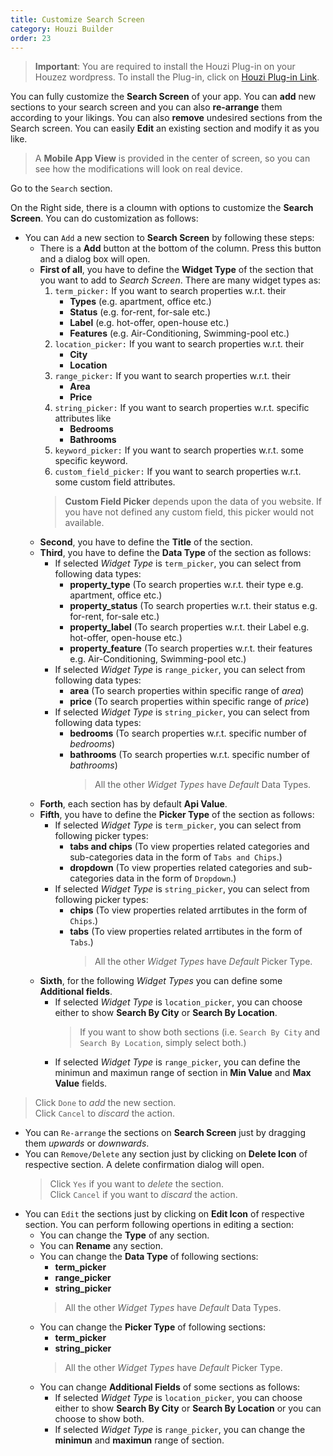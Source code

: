 ```yaml
---
title: Customize Search Screen
category: Houzi Builder
order: 23
---
```


> **Important**: You are required to install the Houzi Plug-in on your Houzez wordpress. To install the Plug-in, click on [Houzi Plug-in Link](https://github.com/AdilSoomro/houzez-mobile-api).

You can fully customize the **Search Screen** of your app. You can **add** new sections to your search screen and you can also **re-arrange** them according to your likings. You can also **remove** undesired sections from the Search screen. You can easily **Edit** an existing section and modify it as you like.

> A **Mobile App View** is provided in the center of screen, so you can see how the modifications will look on real device.

Go to the `Search` section.

On the Right side, there is a cloumn with options to customize the **Search Screen**. You can do customization as follows:
* You can `Add` a new section to **Search Screen** by following these steps:
  - There is a **Add** button at the bottom of the column. Press this button and a dialog box will open.
  - **First of all**, you have to define the **Widget Type** of the section that you want to add to *Search Screen*. There are many widget types as:
      1. `term_picker:` If you want to search properties w.r.t. their
         - **Types** (e.g. apartment, office etc.)
         - **Status** (e.g. for-rent, for-sale etc.)
         - **Label** (e.g. hot-offer, open-house etc.)
         - **Features** (e.g. Air-Conditioning, Swimming-pool etc.)
      2. `location_picker:` If you want to search properties w.r.t. their
         - **City**
         - **Location**
      3. `range_picker:` If you want to search properties w.r.t. their
         - **Area**
         - **Price**
      4. `string_picker:` If you want to search properties w.r.t. specific attributes like
         - **Bedrooms**
         - **Bathrooms**
      5. `keyword_picker:` If you want to search properties w.r.t. some specific keyword.
      6. `custom_field_picker:` If you want to search properties w.r.t. some custom field attributes.
    > **Custom Field Picker** depends upon the data of you website. If you have not defined any custom field, this picker would not available.
  - **Second**, you have to define the **Title** of the section.
  - **Third**, you have to define the **Data Type** of the section as follows:
    - If selected *Widget Type* is `term_picker`, you can select from following data types:
      - **property_type** (To search properties w.r.t. their type e.g. apartment, office etc.)
      - **property_status** (To search properties w.r.t. their status e.g. for-rent, for-sale etc.)
      - **property_label** (To search properties w.r.t. their Label e.g. hot-offer, open-house etc.)
      - **property_feature** (To search properties w.r.t. their features e.g. Air-Conditioning, Swimming-pool etc.)
    - If selected *Widget Type* is `range_picker`, you can select from following data types:
      - **area** (To search properties within specific range of *area*)
      - **price** (To search properties within specific range of *price*)
    - If selected *Widget Type* is `string_picker`, you can select from following data types:
      - **bedrooms** (To search properties w.r.t. specific number of *bedrooms*)
      - **bathrooms** (To search properties w.r.t. specific number of *bathrooms*)
        > All the other *Widget Types* have *Default* Data Types. 
  - **Forth**, each section has by default **Api Value**.
  - **Fifth**, you have to define the **Picker Type** of the section as follows:
    - If selected *Widget Type* is `term_picker`, you can select from following picker types:
      - **tabs and chips** (To view properties related categories and sub-categories data in the form of `Tabs and Chips`.)
      - **dropdown** (To view properties related categories and sub-categories data in the form of `Dropdown`.)
    - If selected *Widget Type* is `string_picker`, you can select from following picker types:
      - **chips** (To view properties related arrtibutes in the form of `Chips`.)
      - **tabs** (To view properties related arrtibutes in the form of `Tabs`.)
        > All the other *Widget Types* have *Default* Picker Type. 
  - **Sixth**, for the following *Widget Types* you can define some **Additional fields**.
    - If selected *Widget Type* is `location_picker`, you can choose either to show **Search By City** or **Search By Location**.  
        > If you want to show both sections (i.e. `Search By City` and `Search By Location`, simply select both.)
    - If selected *Widget Type* is `range_picker`, you can define the minimun and maximun range of section in **Min Value** and **Max Value** fields.
> Click `Done` to *add* the new section.  
    Click `Cancel` to *discard* the action.
* You can `Re-arrange` the sections on **Search Screen** just by dragging them *upwards* or *downwards*.
* You can `Remove/Delete` any section just by clicking on **Delete Icon** of respective section. A delete confirmation dialog will open.  
    > Click `Yes` if you want to *delete* the section.  
    Click `Cancel` if you want to *discard* the action.
* You can `Edit` the sections just by clicking on **Edit Icon** of respective section. You can perform following opertions in editing a section:
  - You can change the **Type** of any section.
  - You can **Rename** any section.
  - You can change the **Data Type** of following sections:
    - **term_picker**
    - **range_picker**
    - **string_picker** 
    > All the other *Widget Types* have *Default* Data Types. 
  -  You can change the **Picker Type** of following sections:
     - **term_picker**
     - **string_picker**
     > All the other *Widget Types* have *Default* Picker Type.  
  -  You can change **Additional Fields** of some sections as follows:
     - If selected *Widget Type* is `location_picker`, you can choose either to show **Search By City** or **Search By Location** or you can choose to show both.
     - If selected *Widget Type* is `range_picker`, you can change the **minimun** and **maximun** range of section.